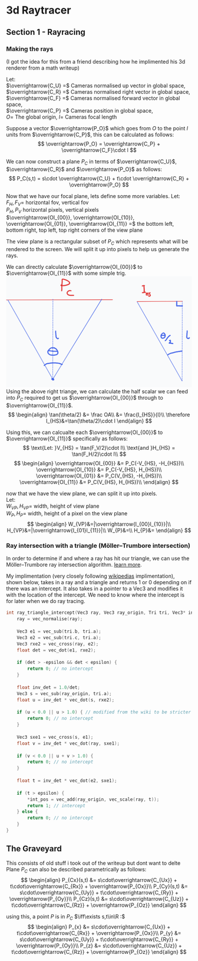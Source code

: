 # 3d Raytracer
## Section 1 - Rayracing
### Making the rays
(I got the idea for this from a friend describing how he implimented his 3d renderer from a math writeup)

Let:  
$\overrightarrow{C_U} =$ Cameras normalised up vector in global space,  
$\overrightarrow{C_R} =$ Cameras normalised right vector in global space,  
$\overrightarrow{C_F} =$ Cameras normalised forward vector in global space,  
$\overrightarrow{C_P} =$ Cameras position in global space,  
$O =$ The global origin,
$l =$ Cameras focal length

Suppose a vector $\overrightarrow{P_O}$ which goes from $O$ to the point $l$ units from $\overrightarrow{C_P}$, this can be calculated as follows:
$$
\overrightarrow{P_O} = \overrightarrow{C_P} + \overrightarrow{C_F}\cdot l
$$

We can now construct a plane $P_C$ in terms of $\overrightarrow{C_U}$, $\overrightarrow{C_R}$ and $\overrightarrow{P_O}$ as follows:
$$
P_C(s,t) = s\cdot \overrightarrow{C_U} + t\cdot \overrightarrow{C_R} + \overrightarrow{P_O}
$$

Now that we have our focal plane, lets define some more variables. Let:  
$F_H, F_V =$ horizontal fov, vertical fov  
$P_H, P_V$ horizontal pixels, vertical pixels  
$\overrightarrow{OI_{00}}, \overrightarrow{OI_{10}}, \overrightarrow{OI_{01}}, \overrightarrow{OI_{11}} =$ the bottom left, bottom right, top left, top right corners of the view plane

The view plane is a rectangular subset of $P_C$ which represents what will be rendered to the screen. We will split it up into pixels to help us generate the rays.

We can directly calculate $\overrightarrow{OI_{00}}$ to $\overrightarrow{OI_{11}}$ with some simple trig.
![alt text](image.png)
Using the above right triange, we can calculate the half scalar we can feed into $P_C$ required to get us $\overrightarrow{OI_{00}}$ through to $\overrightarrow{OI_{11}}$. 
$$
\begin{align}
    \tan(\theta/2) &= \frac OA\\
    &= \frac{I_{HS}}{l}\\
    \therefore I_{HS}&=\tan(\theta/2)\cdot l
\end{align}
$$

Using this, we can calcualte each $\overrightarrow{OI_{00}}$ to $\overrightarrow{OI_{11}}$ specifically as follows: 
$$
\text{Let: }V_{HS} = \tan(F_V/2)\cdot l\\
\text{and }H_{HS} = \tan(F_H/2)\cdot l\\
$$
$$
\begin{align}
    \overrightarrow{OI_{00}} &= P_C(-V_{HS}, -H_{HS})\\
    \overrightarrow{OI_{10}} &= P_C(-V_{HS}, H_{HS})\\
    \overrightarrow{OI_{01}} &= P_C(V_{HS}, -H_{HS})\\
    \overrightarrow{OI_{11}} &= P_C(V_{HS}, H_{HS})\\
\end{align}
$$

now that we have the view plane, we can split it up into pixels.  
Let:  
$W_{VP},H_{VP} =$ width, height of view plane  
$W_{P},H_{P} =$ width, height of a pixel on the view plane  
$$
\begin{align}
    W_{VP}&=|\overrightarrow{I_{00}I_{10}}|\\
    H_{VP}&=|\overrightarrow{I_{01}I_{11}}|\\
    W_{P}&=\\
    H_{P}&=
\end{align}
$$

### Ray intersection with a triangle (Möller–Trumbore intersection)
In order to determine if and where a ray has hit our triangle, we can use the Möller–Trumbore ray intersection algorithm. [learn more](https://en.wikipedia.org/wiki/M%C3%B6ller%E2%80%93Trumbore_intersection_algorithm#External_links).

My implimentation (very closely following [wikipedias](https://en.wikipedia.org/wiki/M%C3%B6ller%E2%80%93Trumbore_intersection_algorithm#External_links) implimentation), shown below, takes in a ray and a triangle and returns 1 or 0 depending on if there was an intercept. It also takes in a pointer to a Vec3 and modifies it with the location of the intercept. We need to know where the intercept is for later when we do ray tracing.
```C
int ray_triangle_intercept(Vec3 ray, Vec3 ray_origin, Tri tri, Vec3* int_pos) {
    ray = vec_normalise(ray);

    Vec3 e1 = vec_sub(tri.b, tri.a);
    Vec3 e2 = vec_sub(tri.c, tri.a);
    Vec3 rxe2 = vec_cross(ray, e2);
    float det = vec_dot(e1, rxe2);

    if (det > -epsilon && det < epsilon) {
        return 0; // no intercept
    }

    float inv_det = 1.0/det;
    Vec3 s = vec_sub(ray_origin, tri.a);
    float u = inv_det * vec_dot(s, rxe2);

    if (u < 0.0 || u > 1.0) { // modified from the wiki to be stricter and more efficient saving a couple checks
        return 0; // no intercept
    }

    Vec3 sxe1 = vec_cross(s, e1);
    float v = inv_det * vec_dot(ray, sxe1);

    if (v < 0.0 || u + v > 1.0) {
        return 0; // no intercept
    }

    float t = inv_det * vec_dot(e2, sxe1);

    if (t > epsilon) {
        *int_pos = vec_add(ray_origin, vec_scale(ray, t));
        return 1; // intercept
    } else {
        return 0; // no intercept
    }
}
```



## The Graveyard
This consists of old stuff i took out of the writeup but dont want to delte
Plane $P_C$ can also be described parametrically as follows:
$$
\begin{align}
    P_{Cx}(s,t) &= s\cdot\overrightarrow{C_{Ux}} + t\cdot\overrightarrow{C_{Rx}} + \overrightarrow{P_{Ox}}\\
    P_{Cy}(s,t) &= s\cdot\overrightarrow{C_{Uy}} + t\cdot\overrightarrow{C_{Ry}} + \overrightarrow{P_{Oy}}\\
    P_{Cz}(s,t) &= s\cdot\overrightarrow{C_{Uz}} + t\cdot\overrightarrow{C_{Rz}} + \overrightarrow{P_{Oz}}
\end{align}
$$

using this, a point $P$ is in $P_C$  $\iff\exists s,t\in\R :$
$$
\begin{align}
    P_{x} &= s\cdot\overrightarrow{C_{Ux}} + t\cdot\overrightarrow{C_{Rx}} + \overrightarrow{P_{Ox}}\\
    P_{y} &= s\cdot\overrightarrow{C_{Uy}} + t\cdot\overrightarrow{C_{Ry}} + \overrightarrow{P_{Oy}}\\
    P_{z} &= s\cdot\overrightarrow{C_{Uz}} + t\cdot\overrightarrow{C_{Rz}} + \overrightarrow{P_{Oz}}
\end{align}
$$
